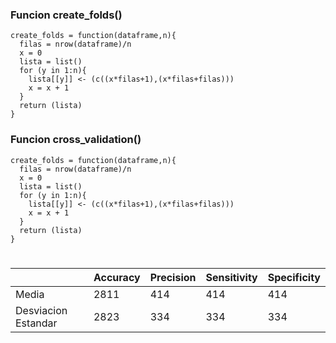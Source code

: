 <h3> Funcion create_folds() </h3>

```
create_folds = function(dataframe,n){
  filas = nrow(dataframe)/n
  x = 0
  lista = list()
  for (y in 1:n){
    lista[[y]] <- (c((x*filas+1),(x*filas+filas)))
    x = x + 1
  }
  return (lista)
}
```

<h3> Funcion cross_validation() </h3>

```
create_folds = function(dataframe,n){
  filas = nrow(dataframe)/n
  x = 0
  lista = list()
  for (y in 1:n){
    lista[[y]] <- (c((x*filas+1),(x*filas+filas)))
    x = x + 1
  }
  return (lista)
}
```

<h1> </h1>

|  | Accuracy | Precision | Sensitivity | Specificity |
| ------------- | ------------- | ------------- | ------------- | ------------- |
| Media  | 2811  | 414  | 414  | 414  |
| Desviacion Estandar  | 2823  | 334  | 334  | 334  |
